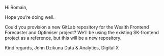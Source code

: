 Hi Romain,

Hope you’re doing well.

Could you provision a new GitLab repository for the Wealth Frontend Forecaster and Optimiser project? We’ll be using the existing SK-frontend project as a reference, but this will be a new repository.

Kind regards,
John Dzikunu
Data & Analytics, Digital X
